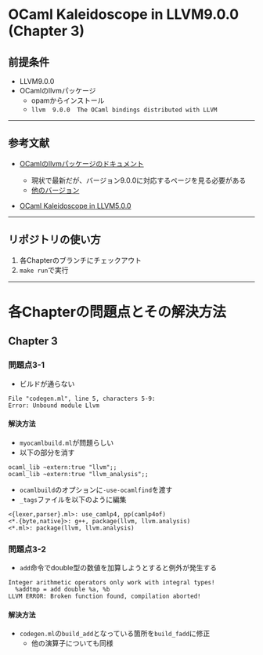# OCaml Kaleidoscope in LLVM9.0.0 (Chapter 3)

## 前提条件
- LLVM9.0.0
- OCamlのllvmパッケージ
    - opamからインストール
    - `llvm  9.0.0  The OCaml bindings distributed with LLVM`
---

## 参考文献
- [OCamlのllvmパッケージのドキュメント](https://llvm.moe/ocaml/)
    - 現状で最新だが、バージョン9.0.0に対応するページを見る必要がある
    - [他のバージョン](https://llvm.moe/)

- [OCaml Kaleidoscope in LLVM5.0.0](https://github.com/ShigekiKarita/ocaml-kaleido-llvm5)

---

## リポジトリの使い方

1. 各Chapterのブランチにチェックアウト
2. `make run`で実行

---

# 各Chapterの問題点とその解決方法

## Chapter 3

### 問題点3-1

- ビルドが通らない
```
File "codegen.ml", line 5, characters 5-9:
Error: Unbound module Llvm
```

#### 解決方法

- `myocamlbuild.ml`が問題らしい
- 以下の部分を消す
```
ocaml_lib ~extern:true "llvm";;
ocaml_lib ~extern:true "llvm_analysis";;
```

- `ocamlbuild`のオプションに`-use-ocamlfind`を渡す
- `_tags`ファイルを以下のように編集
```
<{lexer,parser}.ml>: use_camlp4, pp(camlp4of)
<*.{byte,native}>: g++, package(llvm, llvm.analysis)
<*.ml>: package(llvm, llvm.analysis)
```

### 問題点3-2

- `add`命令でdouble型の数値を加算しようとすると例外が発生する
```
Integer arithmetic operators only work with integral types!
  %addtmp = add double %a, %b
LLVM ERROR: Broken function found, compilation aborted!
```

#### 解決方法

- `codegen.ml`の`build_add`となっている箇所を`build_fadd`に修正
    - 他の演算子についても同様


